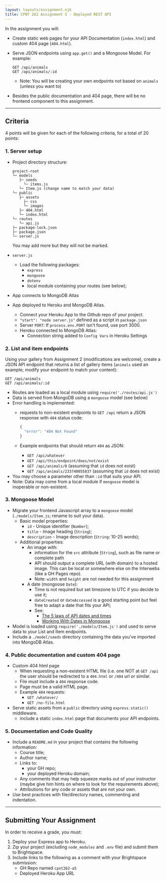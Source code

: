 ```yaml
---
layout: layouts/assignment.njk
title: CPNT 262 Assignment 5 - Deployed REST API
---
```

In the assignment you will:
- Create static web pages for your API Documentation (`index.html`) and custom 404 page (`404.html`).
- Serve JSON endpoints using `app.get()` and a Mongoose Model. For example:

    ```
    GET /api/animals
    GET /api/animals/:id
    ```

    - Note: You will be creating your own endpoints not based on `animals` (unless you want to)
- Besides the public documentation and 404 page, there will be no frontend component to this assignment.

---

## Criteria
4 points will be given for each of the following criteria, for a total of 20 points:

### 1. Server setup
- Project directory structure:

    ```
    project-root
    └─ models
       ├─ seeds
         └─ items.js
       └─ Item.js (change name to match your data)    
    └─ public
       ├─ assets
         ├─ css
         └─ images
       ├─ 404.html
       └─ index.html
    └─ routes
       └─ api.js
    ├─ package-lock.json
    ├─ package.json
    └─ server.js
    ```

    You may add more but they will not be marked.

- `server.js`
  - Load the following packages:
    - `express`
    - `mongoose`
    - `dotenv`
    - local module containing your routes (see below);

- App connects to MongoDB Atlas
- App deployed to Heroku and MongoDB Atlas.
    - Connect your Heroku App to the Github repo of your project.
    - `"start": "node server.js"` defined as a script in `package.json` 
    - Server `PORT`: If `process.env.PORT` isn't found, use port 3000.
    - Heroku connected to MongoDB Atlas:
        - Connection string added to `Config Vars` in Heroku Settings

### 2. List and item endpoints
Using your gallery from Assignment 2 (modifications are welcome), create a JSON API endpoint that returns a list of gallery items (`animals` used an example; modify your endpoint to match your content):

```
GET /api/animals
GET /api/animals/:id
```

- Routes are loaded as a local module using `require('./routes/api.js')`
- Data is served from MongoDB using a `mongoose` model (see below)
- Error handling is implemented:
    - requests to non-existent endpoints to `GET /api` return a JSON response with `404` status code:
         ```js
         {
           "error": "404 Not Found"
         }
         ```

    - Example endpoints that should return `404` as JSON:
      - `GET /api/whatever`
      - `GET /api/this/endpoint/does/not/exist`
      - `GET /api/animals/0` (assuming that `id` does not exist)
      - `GET /api/animals/233740055837` (assuming that `id` does not exist)
- You may choose a parameter other than `:id` that suits your API.
- Note: Data may come from a local module if `mongoose` model is inoperable or non-existent.

### 3. Mongoose Model
- Migrate your frontend Javascript array to a `mongoose` model (`./models/Item.js`; rename to suit your data).
    - Basic model properties:
        - `id` - Unique identifier (`Number`);
        - `title` - Image heading (`String`);
        - `description` - Image description (`String`: 10-25 words);
    - Additional properties:
        - An image with:
            - information for the `src` attribute (`String`), such as file name or complete path
            - API should output a complete URL (with domain) to a hosted image. This can be local or somewhere else on the Interwebs (like a GH Pages repo).
            - Note: `width` and `height` are not needed for this assignment
        - A date (mongoose `Date`):
            - Time is not required but set timezone to UTC if you decide to use it;
            - `dateCreated` or `dateAccessed` is a good starting point but feel free to adapt a date that fits your API;
            - See: 
                - [The 5 laws of API dates and times](http://apiux.com/2013/03/20/5-laws-api-dates-and-times/)
                - [Working With Dates in Mongoose](https://mongoosejs.com/docs/tutorials/dates.html)
- Model is loaded using `require('./models/Item.js')` and used to serve data to your List and Item endpoints.
- Include a `./model/seeds` directory containing the data you've imported into MongoDB Atlas. 

### 4. Public documentation and custom 404 page
- Custom 404 html page
    - When requesting a non-existent HTML file (i.e. one NOT at `GET /api` the user should be redirected to a `404.html` or `/404` url or similar.
    - File must include a `404` response code.
    - Page must be a valid HTML page.
    - Example `404` requests:
        - `GET /whatever/`
        - `GET /no-file.html`
- Serve static assets from a `public` directory using `express.static()` middleware.
    - include a static `index.html` page that documents your API endpoints. 

### 5. Documentation and Code Quality
- Include a `README.md` in your project that contains the following information:
  - Course title;
  - Author name;
  - Links to:
    - your GH repo;
    - your deployed Heroku domain;
  - Any comments that may help squeeze marks out of your instructor (maybe give him hints on where to look for the requirements above);
  - Attributions for any code or assets that are not your own.
- Use best practices with file/directory names, commenting and indentation.

---

## Submitting Your Assignment
In order to receive a grade, you must:
1. Deploy your Express app to Heroku.
2. Zip your project (excluding `node_modules` and `.env` file) and submit them to Brightspace.
3. Include links to the following as a comment with your Brightspace submission:
    - GH Repo named `cpnt262-a5`
    - Deployed Heroku App URL
